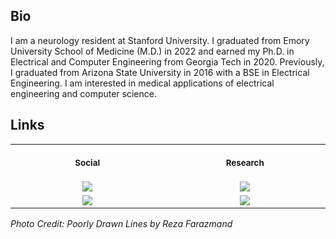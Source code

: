## Bio

I am a neurology resident at Stanford University. I graduated from Emory University School of Medicine (M.D.) in 2022 and earned my Ph.D. in Electrical and Computer Engineering from Georgia Tech in 2020. Previously, I graduated from Arizona State University in 2016 with a BSE in Electrical Engineering. I am interested in medical applications of electrical engineering and computer science.

## Links

<table>
<tr>
<th align="center">
<img width="441" height="1">
<p> 
<small>
Social
</small>
</p>
</th>
<th align="center">
<img width="441" height="1">
<p> 
<small>
Research
</small>
</p>
</th>
</tr>
<tr>
<td align="center">
<a href="https://www.linkedin.com/in/jonathanzia">
<img src="https://img.shields.io/badge/LinkedIn-0077B5?style=for-the-badge&logo=linkedin&logoColor=white" />
</a>
</td>
<td align="center">
<a href="https://scholar.google.com/citations?user=98YMxgIAAAAJ&hl=en">
<img src="https://img.shields.io/badge/Google_Scholar-4285F4?style=for-the-badge&logo=google-scholar&logoColor=white" />
</a>
</td>
</tr>
<tr>
<td align="center">
<a href="https://www.youtube.com/channel/UCYiktVuCaENeUPtyB5fBQuw">
<img src="https://img.shields.io/badge/YouTube-FF0000?style=for-the-badge&logo=youtube&logoColor=white" />
</a>
</td>
<td align="center">
<a href="https://www.researchgate.net/profile/Jonathan-Zia-2">
<img src="https://img.shields.io/badge/Research_Gate-00CCBB.svg?&style=for-the-badge&logo=ResearchGate&logoColor=white" />
</a>
</td>
</tr>
</table>

*Photo Credit: Poorly Drawn Lines by Reza Farazmand*
